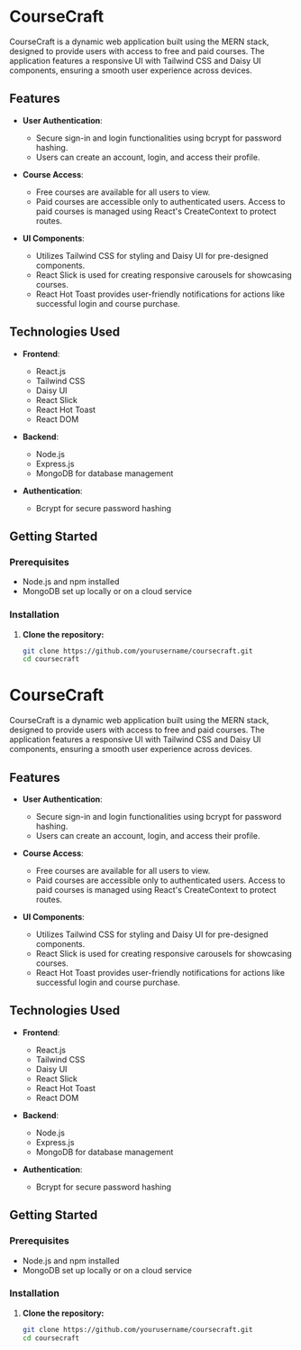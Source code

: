 # CourseCraft

CourseCraft is a dynamic web application built using the MERN stack, designed to provide users with access to free and paid courses. The application features a responsive UI with Tailwind CSS and Daisy UI components, ensuring a smooth user experience across devices.

## Features

- **User Authentication**: 
  - Secure sign-in and login functionalities using bcrypt for password hashing.
  - Users can create an account, login, and access their profile.

- **Course Access**: 
  - Free courses are available for all users to view.
  - Paid courses are accessible only to authenticated users. Access to paid courses is managed using React's CreateContext to protect routes.

- **UI Components**:
  - Utilizes Tailwind CSS for styling and Daisy UI for pre-designed components.
  - React Slick is used for creating responsive carousels for showcasing courses.
  - React Hot Toast provides user-friendly notifications for actions like successful login and course purchase.

## Technologies Used

- **Frontend**:
  - React.js
  - Tailwind CSS
  - Daisy UI
  - React Slick
  - React Hot Toast
  - React DOM

- **Backend**:
  - Node.js
  - Express.js
  - MongoDB for database management

- **Authentication**:
  - Bcrypt for secure password hashing

## Getting Started

### Prerequisites

- Node.js and npm installed
- MongoDB set up locally or on a cloud service

### Installation

1. **Clone the repository:**
   ```bash
   git clone https://github.com/yourusername/coursecraft.git
   cd coursecraft
# CourseCraft

CourseCraft is a dynamic web application built using the MERN stack, designed to provide users with access to free and paid courses. The application features a responsive UI with Tailwind CSS and Daisy UI components, ensuring a smooth user experience across devices.

## Features

- **User Authentication**: 
  - Secure sign-in and login functionalities using bcrypt for password hashing.
  - Users can create an account, login, and access their profile.

- **Course Access**: 
  - Free courses are available for all users to view.
  - Paid courses are accessible only to authenticated users. Access to paid courses is managed using React's CreateContext to protect routes.

- **UI Components**:
  - Utilizes Tailwind CSS for styling and Daisy UI for pre-designed components.
  - React Slick is used for creating responsive carousels for showcasing courses.
  - React Hot Toast provides user-friendly notifications for actions like successful login and course purchase.

## Technologies Used

- **Frontend**:
  - React.js
  - Tailwind CSS
  - Daisy UI
  - React Slick
  - React Hot Toast
  - React DOM

- **Backend**:
  - Node.js
  - Express.js
  - MongoDB for database management

- **Authentication**:
  - Bcrypt for secure password hashing

## Getting Started

### Prerequisites

- Node.js and npm installed
- MongoDB set up locally or on a cloud service

### Installation

1. **Clone the repository:**
   ```bash
   git clone https://github.com/yourusername/coursecraft.git
   cd coursecraft
